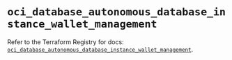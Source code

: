# `oci_database_autonomous_database_instance_wallet_management`

Refer to the Terraform Registry for docs: [`oci_database_autonomous_database_instance_wallet_management`](https://registry.terraform.io/providers/hashicorp/oci/7.19.0/docs/resources/database_autonomous_database_instance_wallet_management).
